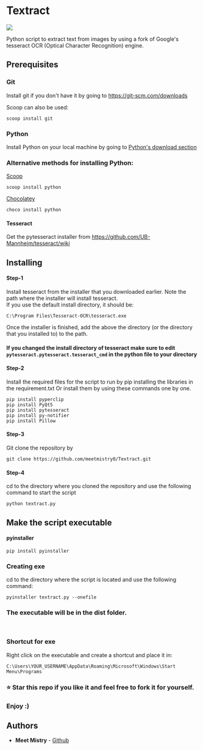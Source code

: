 # Textract

![](https://img.shields.io/badge/Code-Python-informational?style=flat&logo=python&color=3776AB)

Python script to extract text from images by using a fork of Google's tesseract OCR (Optical Character Recognition) engine.

## Prerequisites

### Git

Install git if you don't have it by going to https://git-scm.com/downloads
<br />

Scoop can also be used:

```
scoop install git
```

### Python

Install Python on your local machine by going to [Python's download section](https://www.python.org/downloads/)

### Alternative methods for installing Python:

[Scoop](https://scoop.sh/)

```
scoop install python
```

[Chocolatey](https://chocolatey.org/install)

```
choco install python
```

#### Tesseract

Get the pytesseract installer from https://github.com/UB-Mannheim/tesseract/wiki

## Installing

#### Step-1

Install tesseract from the installer that you downloaded earlier. Note the path where the installer will install tesseract.<br />
If you use the default install directory, it should be:

```
C:\Program Files\Tesseract-OCR\tesseract.exe
```

Once the installer is finished, add the above the directory (or the directory that you installed to) to the path.

#### If you changed the install directory of tesseract make sure to edit `pytesseract.pytesseract.tesseract_cmd` in the python file to your directory

#### Step-2

Install the required files for the script to run by pip installing the libraries in the requirement.txt Or install them by using these commands one by one.

```
pip install pyperclip
pip install PyQt5
pip install pytesseract
pip install py-notifier
pip install Pillow
```

#### Step-3

Git clone the repository by

```
git clone https://github.com/meetmistry0/Textract.git
```

#### Step-4

cd to the directory where you cloned the repository and use the following command to start the script

```
python textract.py
```

## Make the script executable

#### pyinstaller

```
pip install pyinstaller
```

### Creating exe

cd to the directory where the script is located and use the following command:

```
pyinstaller textract.py --onefile
```

### The executable will be in the dist folder.

<br />

### Shortcut for exe

Right click on the executable and create a shortcut and place it in:

```
C:\Users\YOUR_USERNAME\AppData\Roaming\Microsoft\Windows\Start Menu\Programs
```

### ⭐ Star this repo if you like it and feel free to fork it for yourself.

### Enjoy :)

## Authors

- **Meet Mistry** - [Github](https://github.com/meetmistry0)
